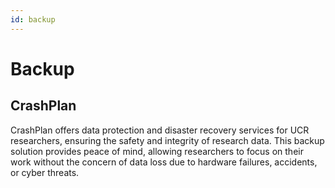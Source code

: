 ```yaml
---
id: backup
---
```


# Backup

## CrashPlan


CrashPlan offers data protection and disaster recovery services for UCR researchers, ensuring the safety and integrity of research data. This backup solution provides peace of mind, allowing researchers to focus on their work without the concern of data loss due to hardware failures, accidents, or cyber threats.
